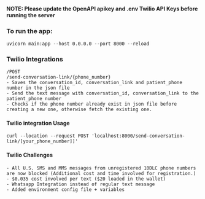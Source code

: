 #### NOTE: Please update the OpenAPI apikey and .env Twilio API Keys before running the server

### To run the app: 
```
uvicorn main:app --host 0.0.0.0 --port 8000 --reload
```

### Twilio Integrations
```
/POST 
/send-conversation-link/{phone_number}
- Saves the conversation_id, conversation_link and patient_phone number in the json file
- Send the text message with conversation_id, conversation_link to the patient_phone number 
- Checks if the phone number already exist in json file before creating a new one, otherwise fetch the existing one. 
```

#### Twilio integration Usage
```
curl --location --request POST 'localhost:8000/send-conversation-link/[your_phone_number]]'
```
 
#### Twilio Challenges
```
- All U.S. SMS and MMS messages from unregistered 10DLC phone numbers are now blocked (Additional cost and time involved for registration.)
- $0.035 cost involved per text ($20 loaded in the wallet)
- Whatsapp Integration instead of regular text message
- Added environment config file + variables  
```
